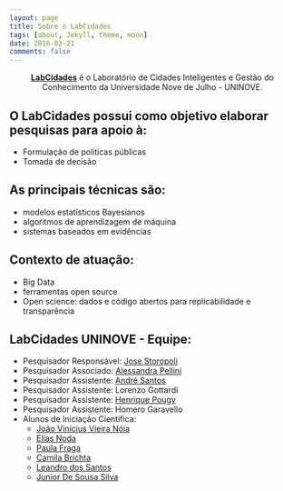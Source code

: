 ```yaml
---
layout: page
title: Sobre o LabCidades
tags: [about, Jekyll, theme, moon]
date: 2016-03-21
comments: false
---
```

    
<center><a href="https://github.com/LabCidades"><b>LabCidades</b></a> é o Laboratório de Cidades Inteligentes e Gestão do Conhecimento da Universidade Nove de Julho - UNINOVE.</center>

## O LabCidades possui como objetivo elaborar pesquisas para apoio à:
* Formulação de políticas públicas
* Tomada de decisão

## As principais técnicas são:
* modelos estatísticos Bayesianos
* algoritmos de aprendizagem de máquina
* sistemas baseados em evidências

## Contexto de atuação:
* Big Data
* ferramentas open source
* Open science: dados e código abertos para replicabilidade e transparência

## LabCidades UNINOVE - Equipe:
* Pesquisador Responsável: [Jose Storopoli](https://github.com/storopoli)
* Pesquisador Associado: [Alessandra Pellini](https://github.com/acgpellini)
* Pesquisador Assistente: [André Santos](https://github.com/andrelmfsantos)
* Pesquisador Assistente: Lorenzo Gottardi
* Pesquisador Assistente: [Henrique Pougy](https://github.com/h-pgy)
* Pesquisador Assistente: Homero Garavello
* Alunos de Iniciação Científica:
    * [João Vinícius Vieira Nóia](https://github.com/vinivieiran)
    * [Elias Noda](https://github.com/Elias-Noda)
    * [Paula Fraga](https://github.com/Paula-Fraga)
    * [Camila Brichta](https://github.com/camibrichta)
    * [Leandro dos Santos](https://github.com/leandrors91)
    * [Junior De Sousa Silva](https://github.com/juniorghostinthewires)